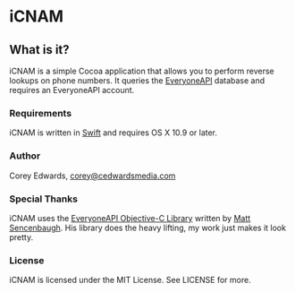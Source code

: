 iCNAM
===================

## What is it?
iCNAM is a simple Cocoa application that allows you to perform reverse lookups on phone numbers. It queries the [EveryoneAPI](http://www.everyoneapi.com) database and requires an EveryoneAPI account.

### Requirements
iCNAM is written in [Swift](https://www.apple.com/swift/) and requires OS X 10.9 or later.

### Author
Corey Edwards, corey@cedwardsmedia.com

### Special Thanks
iCNAM uses the [EveryoneAPI Objective-C Library](https://github.com/msencenb/EveryoneAPI) written by [Matt Sencenbaugh](http://sencedev.com/). His library does the heavy lifting, my work just makes it look pretty.

### License
iCNAM is licensed under the MIT License. See LICENSE for more.

